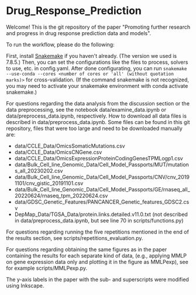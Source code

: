 # Drug_Response_Prediction

Welcome! This is the git repository of the paper "Promoting further research and progress in drug response prediction data and models".

To run the workflow, please do the following:

First, install [Snakemake](https://snakemake.readthedocs.io/en/stable/getting_started/installation.html) if you haven't already. (The version we used is 7.8.5.) Then, you can set the configurations like the files to process, solvers to use, etc. in config.yaml.
After done configurating, you can run
`snakemake --use-conda --cores <number of cores or 'all' (without quotation marks)>` for cross-validation.
(If the command snakemake is not recognized, you may need to activate your snakemake environment with conda activate snakemake.)

For questions regarding the data analysis from the discussion section or the data preprocessing, see the notebook data/examine_data.ipynb or data/preprocess_data.ipynb, respectively.
How to download all data files is described in data/preprocess_data.ipynb. Some files can be found in this git repository, files that were too large and need to be downloaded manually are:
- data/CCLE_Data/OmicsSomaticMutations.csv
- data/CCLE_Data/OmicsCNGene.csv
- data/CCLE_Data/OmicsExpressionProteinCodingGenesTPMLogp1.csv
- data/Bulk_Cell_line_Genomic_Data/Cell_Model_Passports/MUT/mutations_all_20230202.csv
- data/Bulk_Cell_line_Genomic_Data/Cell_Model_Passports/CNV/cnv_20191101/cnv_gistic_20191101.csv
- data/Bulk_Cell_line_Genomic_Data/Cell_Model_Passports/GE/rnaseq_all_20220624/rnaseq_tpm_20220624.csv
- data/GDSC_Genetic_Features/PANCANCER_Genetic_features_GDSC2.csv
- DepMap_Data/TGSA_Data/protein.links.detailed.v11.0.txt (not described in data/preprocess_data.ipynb, but see line 70 in scripts/functions.py)

For questions regarding running the five repetitions mentioned in the end of the results section, see scripts/repetitions_evaluation.py.

For questions regarding obtaining the same figures as in the paper containing the results for each separate kind of data, (e.g., applying MMLP on gene expression data only and plotting it in the figure as MMLPexp), see for example scripts/MMLPexp.py.

The y-axis labels in the paper with the sub- and superscripts were modified using Inkscape.
